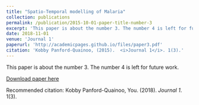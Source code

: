 ```yaml
---
title: "Spatio-Temporal modelling of Malaria"
collection: publications
permalink: /publication/2015-10-01-paper-title-number-3
excerpt: 'This paper is about the number 3. The number 4 is left for future work.'
date: 2018-11-01
venue: 'Journal 1'
paperurl: 'http://academicpages.github.io/files/paper3.pdf'
citation: 'Kobby Panford-Quainoo, (2015).  <i>Journal 1</i>. 1(3).'
---
```

This paper is about the number 3. The number 4 is left for future work.

[Download paper here](http://academicpages.github.io/files/paper3.pdf)

Recommended citation: Kobby Panford-Quainoo, You. (2018). <i>Journal 1</i>. 1(3).
